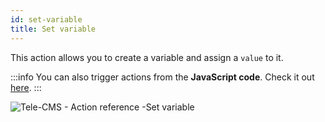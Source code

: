 ```yaml
---
id: set-variable
title: Set variable
---
```


This action allows you to create a variable and assign a `value` to it.

:::info
You can also trigger actions from the **JavaScript code**. Check it out [here](/docs/how-to/run-actions-from-runjs).
:::

<div style={{textAlign: 'center'}}>

![Tele-CMS - Action reference -Set variable](/img/actions/setvar/setvar.png)

</div>

